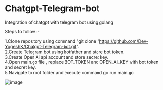 # Chatgpt-Telegram-bot
Integration of chatgpt with telegram bot using golang

Steps to follow :- <br />

1.Clone repository using command "git clone "https://github.com/Dev-YogeshK/Chatgpt-Telegram-bot.git". <br />
2.Create Telegram bot using botfather and store bot token. <br />
3.Create Open Ai api account and store secret key. <br />
4.Open main.go file , replace BOT_TOKEN and OPEN_AI_KEY with bot token and secret key. <br />
5.Navigate to root folder and execute command go run main.go <br />



![image](https://user-images.githubusercontent.com/100025798/226801441-803993e2-220b-4707-9cd4-ca12d3a6d997.png)
